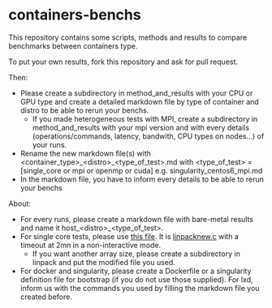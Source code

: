 # containers-benchs

This repository contains some scripts, methods and results to compare benchmarks between containers type.

To put your own results, fork this repository and ask for pull request.

Then:
  - Please create a subdirectory in method\_and\_results with your CPU or GPU type and create a detailed markdown file by type of container and distro to be able to rerun your benchs.
    - If you made heterogeneous tests with MPI, create a subdirectory in method\_and\_results with your mpi version and with every details (operations/commands, latency, bandwith, CPU types on nodes...) of your runs.
  - Rename the new markdown file(s) with \<container\_type\>\_\<distro\>\_\<type\_of\_test\>.md
  with \<type\_of\_test\> = [single\_core or mpi or openmp or cuda]
  e.g. singularity\_centos6\_mpi.md
  - In the markdown file, you have to inform every details to be able to rerun your benchs

About:
  - For every runs, please create a markdown file with bare-metal results and name it  host\_\<distro\>\_\<type\_of\_test\>.
  - For single core tests, please use [this file](linpack/array200_200/linpack_1_core_timeout.c). It is [linpacknew.c](http://www.netlib.org/benchmark/linpackc.new) with a timeout at 2mn in a non-interactive mode.
    - If you want another array size, please create a subdirectory in linpack and put the modified file you used.
  - For docker and singularity, please create a Dockerfile or a singularity definition file for bootstrap (if you do not use those supplied). For lxd, inform us with the commands you used by filling the markdown file you created before.
